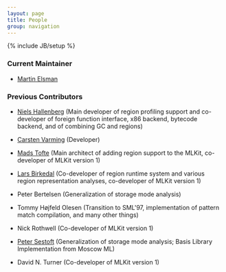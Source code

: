 ```yaml
---
layout: page
title: People
group: navigation
---
```

{% include JB/setup %}

### Current Maintainer

* [Martin Elsman](http://www.elsman.com)

### Previous Contributors

* [Niels Hallenberg](https://www.linkedin.com/in/nielshallenberg) (Main developer of region profiling support and co-developer of foreign function interface, x86 backend, bytecode backend, and of combining GC and regions)

* [Carsten Varming](https://www.linkedin.com/in/varming) (Developer)

* [Mads Tofte](http://www.itu.dk/people/tofte) (Main architect of adding region support to the MLKit, co-developer of MLKit version 1)

* [Lars Birkedal](http://cs.au.dk/~birke/) (Co-developer of region runtime system and various region representation analyses, co-developer of MLKit version 1)

* Peter Bertelsen (Generalization of storage mode analysis)

* Tommy Højfeld Olesen (Transition to SML'97, implementation of pattern match compilation, and many other things)

* Nick Rothwell (Co-developer of MLKit version 1)

* [Peter Sestoft](http://www.itu.dk/people/sestoft) (Generalization of storage mode analysis; Basis Library Implementation from Moscow ML)

* David N. Turner (Co-developer of MLKit version 1)